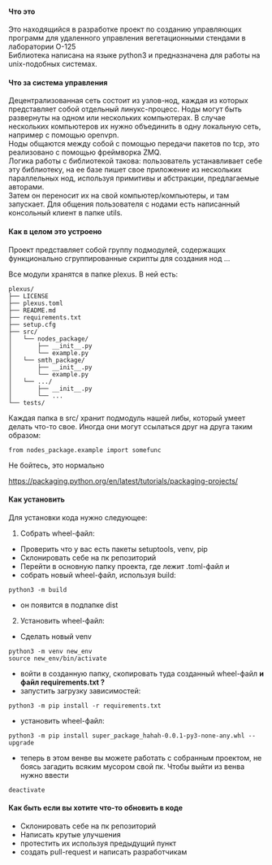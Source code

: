 #### Что это  
  
Это находящийся в разработке проект по созданию управляющих программ для удаленного управления вегетационными стендами в лаборатории О-125  
Библиотека написана на языке python3 и предназначена для работы на unix-подобных системах.  

#### Что за система управления  

Децентрализованная сеть состоит из узлов-нод, каждая из которых представляет собой отдельный линукс-процесс. Ноды могут быть развернуты на одном или нескольких компьютерах. В случае нескольких компьютеров их нужно объединить в одну локальную сеть, например с помощью openvpn.   
Ноды общаются между собой с помощью передачи пакетов по tcp, это реализовано с помощью фреймворка ZMQ.  
Логика работы с библиотекой такова: пользователь устанавливает себе эту библиотеку, на ее базе пишет свое приложение из нескольких параллельных нод, используя примитивы и абстракции, предлагаемые авторами.  
Затем он переносит их на свой компьютер/компьютеры, и там запускает. Для общения пользователя с нодами есть написанный консольный клиент в папке utils.  

#### Как в целом это устроено  

Проект представляет собой группу подмодулей, содержащих функционально сгруппированные скрипты для создания нод ...  

Все модули хранятся в папке plexus. В ней есть:  
```
plexus/
├── LICENSE
├── plexus.toml
├── README.md
├── requirements.txt
├── setup.cfg
├── src/
│   └── nodes_package/
│       ├── __init__.py
│       └── example.py
│   └── smth_package/
│       ├── __init__.py
│       └── example.py
│   └── .../
│       ├── __init__.py
│       └── ...
└── tests/
```  
Каждая папка в src/ хранит подмодуль нашей либы, который умеет делать что-то свое. Иногда они могут ссылаться друг на друга таким образом:  
```
from nodes_package.example import somefunc  
```  
Не бойтесь, это нормально  

https://packaging.python.org/en/latest/tutorials/packaging-projects/  

#### Как установить

Для установки кода нужно следующее:  

1. Собрать wheel-файл:  

- Проверить что у вас есть пакеты setuptools, venv, pip
- Склонировать себе на пк репозиторий  
- Перейти в основную папку проекта, где лежит .toml-файл и   
- собрать новый wheel-файл, используя build:  
```
python3 -m build
```
- он появится в подпапке dist  

2. Установить wheel-файл:  

- Сделать новый venv  
```
python3 -m venv new_env  
source new_env/bin/activate  
```  
- войти в созданную папку, скопировать туда созданный wheel-файл __и файл requirements.txt ?__    
- запустить загрузку зависимостей:  
```
python3 -m pip install -r requirements.txt  
```  
- установить wheel-файл:  
```
python3 -m pip install super_package_hahah-0.0.1-py3-none-any.whl --upgrade  
```
- теперь в этом венве вы можете работать с собранным проектом, не боясь загадить всяким мусором свой пк. Чтобы выйти из венва нужно ввести   
```
deactivate
```  

#### Как быть если вы хотите что-то обновить в коде

- Склонировать себе на пк репозиторий  
- Написать крутые улучшения  
- протестить их используя предыдущий пункт  
- создать pull-request и написать разработчикам  



